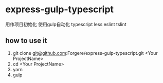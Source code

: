 # express-gulp-typescript

用作项目初始化
  使用gulp自动化
  typescript less
  eslint tslint
  
## how to use it
  1. git clone git@github.com:Forgere/express-gulp-typescript.git \<Your ProjectName\>
  2. cd \<Your ProjectName\>
  3. yarn
  4. gulp
